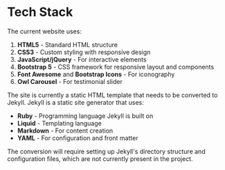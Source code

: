 
# Tech Stack

The current website uses:

1. **HTML5** - Standard HTML structure
2. **CSS3** - Custom styling with responsive design
3. **JavaScript/jQuery** - For interactive elements
4. **Bootstrap 5** - CSS framework for responsive layout and components
5. **Font Awesome** and **Bootstrap Icons** - For iconography
6. **Owl Carousel** - For testimonial slider

The site is currently a static HTML template that needs to be converted to Jekyll. Jekyll is a static site generator that uses:

- **Ruby** - Programming language Jekyll is built on
- **Liquid** - Templating language
- **Markdown** - For content creation
- **YAML** - For configuration and front matter

The conversion will require setting up Jekyll's directory structure and configuration files, which are not currently present in the project.
